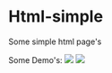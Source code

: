 # Html-simple
Some simple html page's



Some Demo's:
<img src='user-profile/images/float.png'>
<img src="Gym-Page/img/profile.png">
